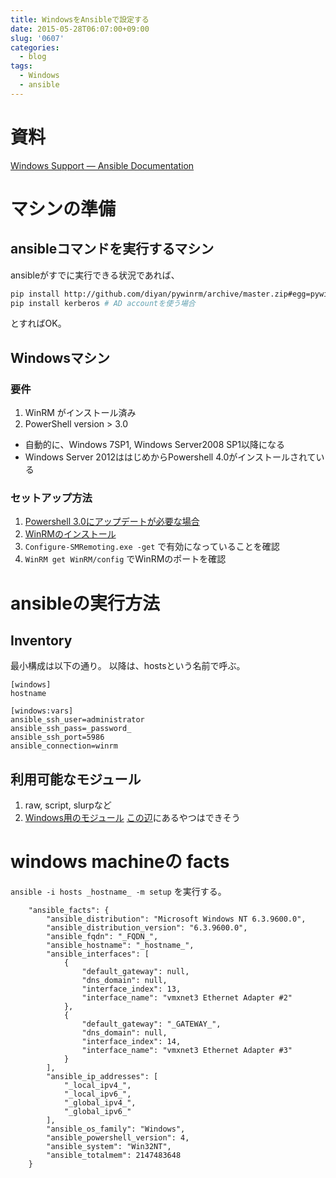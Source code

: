 ```yaml
---
title: WindowsをAnsibleで設定する
date: 2015-05-28T06:07:00+09:00
slug: '0607'
categories:
  - blog
tags:
  - Windows
  - ansible
---
```



# 資料
[Windows Support — Ansible Documentation](http://docs.ansible.com/intro_windows.html)

# マシンの準備
## ansibleコマンドを実行するマシン

ansibleがすでに実行できる状況であれば、
```sh
pip install http://github.com/diyan/pywinrm/archive/master.zip#egg=pywinrm
pip install kerberos # AD accountを使う場合
```
とすればOK。

## Windowsマシン
### 要件
1. WinRM がインストール済み
2. PowerShell version > 3.0
  - 自動的に、Windows 7SP1, Windows Server2008 SP1以降になる
  - Windows Server 2012ははじめからPowershell 4.0がインストールされている

### セットアップ方法
1. [Powershell 3.0にアップデートが必要な場合](https://github.com/cchurch/ansible/blob/devel/examples/scripts/upgrade_to_ps3.ps1)
2. [WinRMのインストール](https://github.com/ansible/ansible/blob/devel/examples/scripts/ConfigureRemotingForAnsible.ps1)
3. `Configure-SMRemoting.exe -get` で有効になっていることを確認
4. `WinRM get WinRM/config` でWinRMのポートを確認

# ansibleの実行方法
## Inventory
最小構成は以下の通り。 以降は、hostsという名前で呼ぶ。
```
[windows]
hostname

[windows:vars]
ansible_ssh_user=administrator
ansible_ssh_pass=_password_
ansible_ssh_port=5986
ansible_connection=winrm
```

## 利用可能なモジュール
1. raw, script, slurpなど
2. [Windows用のモジュール](http://docs.ansible.com/list_of_windows_modules.html)
  [この辺](https://github.com/ansible/ansible-modules-core/tree/devel/windows)にあるやつはできそう

# windows machineの facts
`ansible -i hosts _hostname_ -m setup` を実行する。

```
    "ansible_facts": {
        "ansible_distribution": "Microsoft Windows NT 6.3.9600.0",
        "ansible_distribution_version": "6.3.9600.0",
        "ansible_fqdn": "_FQDN_",
        "ansible_hostname": "_hostname_",
        "ansible_interfaces": [
            {
                "default_gateway": null,
                "dns_domain": null,
                "interface_index": 13,
                "interface_name": "vmxnet3 Ethernet Adapter #2"
            },
            {
                "default_gateway": "_GATEWAY_",
                "dns_domain": null,
                "interface_index": 14,
                "interface_name": "vmxnet3 Ethernet Adapter #3"
            }
        ],
        "ansible_ip_addresses": [
            "_local_ipv4_",
            "_local_ipv6_",
            "_global_ipv4_",
            "_global_ipv6_"
        ],
        "ansible_os_family": "Windows",
        "ansible_powershell_version": 4,
        "ansible_system": "Win32NT",
        "ansible_totalmem": 2147483648
    }
```

